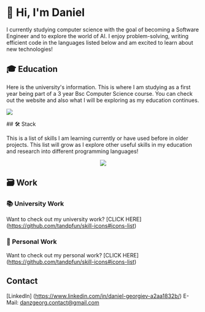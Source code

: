 # 👋 Hi, I'm Daniel
I currently studying computer science with the goal of becoming a Software Engineer and to explore the world of AI. I enjoy problem-solving, writing efficient code in the languages listed below and am excited to learn about new technologies!

## 🎓 Education
<p>
  Here is the university's information. This is where I am studying as a first year being part of a 3 year Bsc Computer Science course. You can check out the website and also what I will be exploring as my education continues.
</p>

<p>
  <a href="https://www.city.ac.uk/">
    <img src="https://ca.studyacrossthepond.com/sites/default/files/city_uol_new_0.png"/>
  </a>
</p>
## 🛠 Stack
<p>
  This is a list of skills I am learning currently or have used before in older projects. This list will grow as I explore other useful skills in my education and research into different programming languages!
</p>  
<p align="center">
  <a href="https://skillicons.dev">
    <img src="https://skillicons.dev/icons?i=godot,html,java,js,mysql,processing,py,replit&perline=4&theme=dark" />
  </a>
</p>

## 🗃️ Work

### 📚 University Work
Want to check out my university work? [CLICK HERE] (https://github.com/tandpfun/skill-icons#icons-list)

### 📁 Personal Work
Want to check out my personal work? [CLICK HERE] (https://github.com/tandpfun/skill-icons#icons-list)

## Contact
[LinkedIn] (https://www.linkedin.com/in/daniel-georgiev-a2aa1832b/)
E-Mail: danzgeorg.contact@gmail.com
